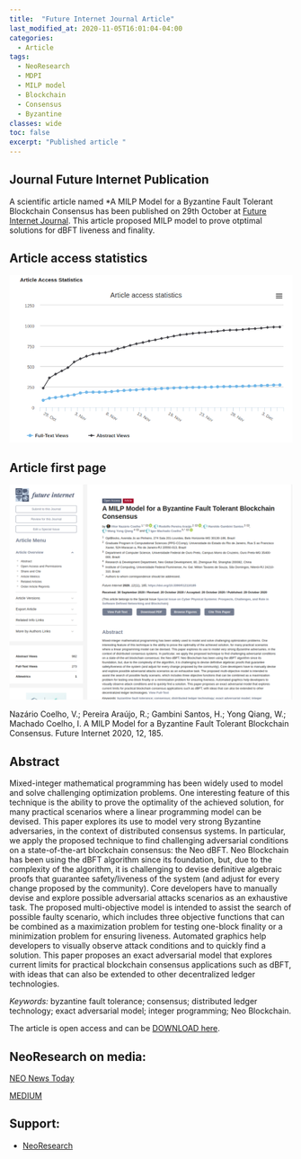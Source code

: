 ```yaml
---
title:  "Future Internet Journal Article"
last_modified_at: 2020-11-05T16:01:04-04:00
categories:
  - Article
tags:
  - NeoResearch
  - MDPI
  - MILP model
  - Blockchain
  - Consensus
  - Byzantine
classes: wide  
toc: false
excerpt: "Published article "
---
```


## Journal Future Internet Publication

A scientific article named *A MILP Model for a Byzantine Fault Tolerant Blockchain Consensus has been published on 29th October at [Future Internet Journal](https://www.mdpi.com/1999-5903/12/11/185).
This article proposed MILP model to prove otptimal solutions for dBFT liveness and finality.

## Article access statistics

![MDPI FirstPage](/assets/images/2020_11_MILP_model/MILPmodelStatistics.png)


## Article first page

![MDPI FirstPage](/assets/images/2020_11_MILP_model/MILPmodelCover.png)

Nazário Coelho, V.; Pereira Araújo, R.; Gambini Santos, H.; Yong Qiang, W.; Machado Coelho, I. A MILP Model for a Byzantine Fault Tolerant Blockchain Consensus. Future Internet 2020, 12, 185.

## Abstract

Mixed-integer mathematical programming has been widely used to model and solve challenging optimization problems. One interesting feature of this technique is the ability to prove the optimality of the achieved solution, for many practical scenarios where a linear programming model can be devised. This paper explores its use to model very strong Byzantine adversaries, in the context of distributed consensus systems. In particular, we apply the proposed technique to find challenging adversarial conditions on a state-of-the-art blockchain consensus: the Neo dBFT. Neo Blockchain has been using the dBFT algorithm since its foundation, but, due to the complexity of the algorithm, it is challenging to devise definitive algebraic proofs that guarantee safety/liveness of the system (and adjust for every change proposed by the community). Core developers have to manually devise and explore possible adversarial attacks scenarios as an exhaustive task. The proposed multi-objective model is intended to assist the search of possible faulty scenario, which includes three objective functions that can be combined as a maximization problem for testing one-block finality or a minimization problem for ensuring liveness. Automated graphics help developers to visually observe attack conditions and to quickly find a solution. This paper proposes an exact adversarial model that explores current limits for practical blockchain consensus applications such as dBFT, with ideas that can also be extended to other decentralized ledger technologies.

*Keywords:* byzantine fault tolerance; consensus; distributed ledger technology; exact adversarial model; integer programming; Neo Blockchain.

The article is open access and can be [DOWNLOAD here](https://www.mdpi.com/1999-5903/12/11/185/htm).

## NeoResearch on media:

[NEO News Today](https://neonewstoday.com/development/neoresearch-publishes-proposed-milp-model-to-prove-optimal-solutions-for-dbft-liveness-and-finality/)

[MEDIUM](https://medium.com/neo-smart-economy/on-the-difficulty-of-drawing-proofs-on-byzantine-consensus-62f929720e58)




## Support:
- [NeoResearch](https://neoresearch.io)

